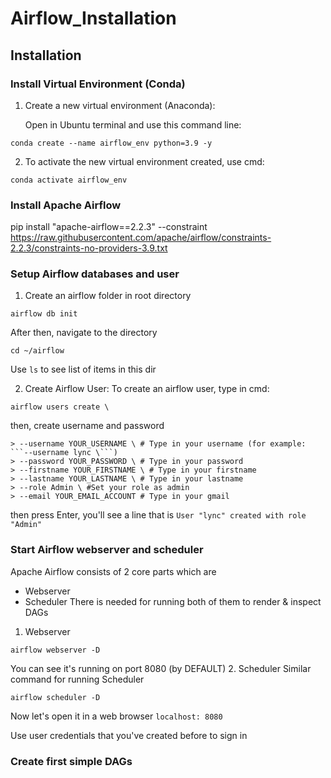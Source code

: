 # Airflow_Installation

## Installation

### Install Virtual Environment (Conda)

   1. Create a new virtual environment (Anaconda):
   
      Open in Ubuntu terminal and use this command line:
   
   ```
   conda create --name airflow_env python=3.9 -y 
   ```
   2. To activate the new virtual environment created, use cmd:
   ```
   conda activate airflow_env
   ```
   
### Install Apache Airflow

   pip install "apache-airflow==2.2.3" --constraint https://raw.githubusercontent.com/apache/airflow/constraints-2.2.3/constraints-no-providers-3.9.txt
   
### Setup Airflow databases and user
   1. Create an airflow folder in root directory

   ```
   airflow db init
   ```
   After then, navigate to the directory
   
   ```
   cd ~/airflow
   ```
   Use ```ls``` to see list of items in this dir
   
   2. Create Airflow User:
   To create an airflow user, type in cmd:
   ```
   airflow users create \
   ```
   then, create username and password
   ```
   > --username YOUR_USERNAME \ # Type in your username (for example: ```--username lync \```)
   > --password YOUR_PASSWORD \ # Type in your password
   > --firstname YOUR_FIRSTNAME \ # Type in your firstname
   > --lastname YOUR_LASTNAME \ # Type in your lastname
   > --role Admin \ #Set your role as admin
   > --email YOUR_EMAIL_ACCOUNT # Type in your gmail
   ```
   then press Enter, you'll see a line that is  ```User "lync" created with role "Admin"```
   
### Start Airflow webserver and scheduler
   Apache Airflow consists of 2 core parts which are
   * Webserver
   * Scheduler
   There is needed for running both of them to render & inspect DAGs
   1. Webserver
   ```
   airflow webserver -D
   ```
   You can see it's running on port 8080 (by DEFAULT) 
   2. Scheduler
   Similar command for running Scheduler
   ```
   airflow scheduler -D
   ```
   Now let's open it in a web browser ```localhost: 8080```
   
   Use user credentials that you've created before to sign in
   
### Create first simple DAGs

   
   

   
